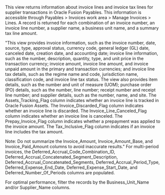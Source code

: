 This view returns information about invoice lines and invoice tax lines for supplier transactions in Oracle Fusion Payables. This information is accessible through Payables > Invoices work area > Manage Invoices > Lines. A record is returned for each combination of an invoice number, an invoice line number, a supplier name, a business unit name, and a summary tax line amount.

"This view provides invoice information, such as the invoice number, date, source, type, approval status, currency code, general ledger (GL) date, canceled date, creation date, and accounting date; invoice line information, such as the number, description, quantity, type, and unit price in the transaction currency; invoice amount, invoice line amount, and invoice unpaid amount in the primary and transaction currencies; and invoice line tax details, such as the regime name and code, jurisdiction name, classification code, and invoice line tax status. The view also provides item details, such as the number and unit of measure (UOM); purchase order (PO) details, such as the number, line number; receipt number and receipt line number; and supplier details, such as the number, name, and site. The Assets_Tracking_Flag column indicates whether an invoice line is tracked in Oracle Fusion Assets. The Invoice_Discarded_Flag column indicates whether an invoice line is discarded. The Invoice_Line_Canceled_Flag column indicates whether an invoice line is canceled. The Prepay_Invoice_Flag column indicates whether a prepayment was applied to the invoice amount. The Tax_Inclusive_Flag column indicates if an invoice line includes the tax amount. 

Note: Do not summarize the Invoice_Amount, Invoice_Amount_Base, and Invoice_Paid_Amount columns to avoid inaccurate results."
For multi-period invoices, the Deferred_Accrual_Code_Combination_ID, Deferred_Accrual_Concatenated_Segment_Description, Deferred_Accrual_Concatenated_Segments, Deferred_Accrual_Period_Type, Deferred_Expense_End_Date, Deferred_Expense_Start_Date, and Deferred_Number_Of_Periods columns are populated.

For optimal performance, filter the records by the Business_Unit_Name and/or Supplier_Name columns.
